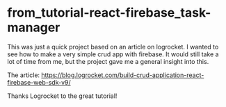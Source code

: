 # from_tutorial-react-firebase_task-manager
This was just a quick project based on an article on logrocket. I wanted to see how to make a very simple crud app with firebase. 
It would still take a lot of time from me, but the project gave me a general insight into this.

The article:
https://blog.logrocket.com/build-crud-application-react-firebase-web-sdk-v9/

Thanks Logrocket to the great tutorial!
